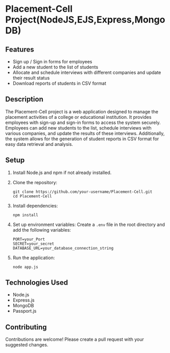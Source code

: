 # Placement-Cell Project(NodeJS,EJS,Express,MongoDB)

## Features

- Sign up / Sign in forms for employees
- Add a new student to the list of students
- Allocate and schedule interviews with different companies and update their result status
- Download reports of students in CSV format

## Description

The Placement-Cell project is a web application designed to manage the placement activities of a college or educational institution. It provides employees with sign-up and sign-in forms to access the system securely. Employees can add new students to the list, schedule interviews with various companies, and update the results of these interviews. Additionally, the system allows for the generation of student reports in CSV format for easy data retrieval and analysis.

## Setup

1. Install Node.js and npm if not already installed.

2. Clone the repository:
   ```
   git clone https://github.com/your-username/Placement-Cell.git
   cd Placement-Cell
   ```

3. Install dependencies:
   ```
   npm install
   ```

4. Set up environment variables:
   Create a `.env` file in the root directory and add the following variables:
   ```
   PORT=your_Port
   SECRET=your_secret
   DATABASE_URL=your_database_connection_string
   ```

5. Run the application:
   ```
   node app.js
   ```

## Technologies Used

- Node.js
- Express.js
- MongoDB
- Passport.js

## Contributing

Contributions are welcome! Please create a pull request with your suggested changes.

